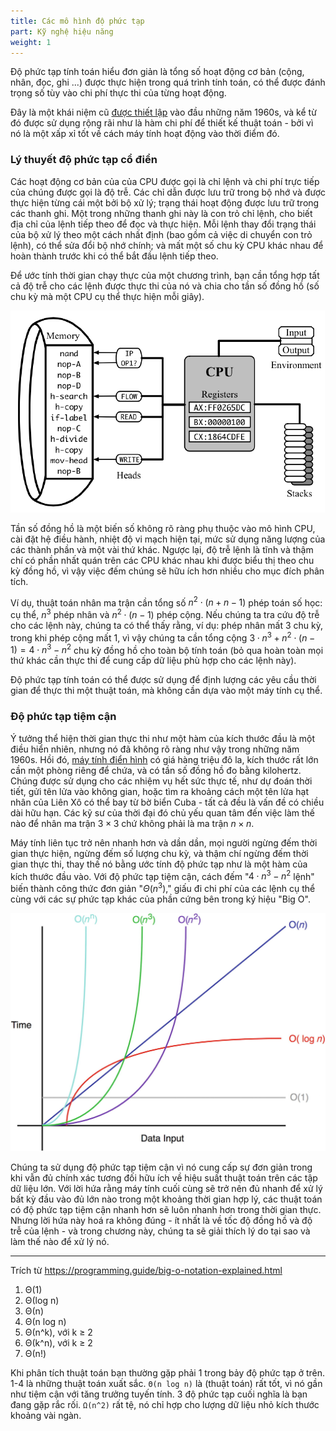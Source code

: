 ```yaml
---
title: Các mô hình độ phức tạp
part: Kỹ nghệ hiệu năng
weight: 1
---
```


Độ phức tạp tính toán hiểu đơn giản là tổng số hoạt động cơ bản (cộng, nhân, đọc, ghi ...) được thực hiện trong quá trình tính toán, có thể được đánh trọng số tùy vào chi phí thực thi của từng hoạt động.

Đây là một khái niệm cũ [được thiết lập](http://www.cs.albany.edu/~res/comp_complexity_ams_1965.pdf) vào đầu những năm 1960s, và kể từ đó được sử dụng rộng rãi như là hàm chi phí để thiết kế thuật toán - bởi vì nó là một xấp xỉ tốt về cách máy tính hoạt động vào thời điểm đó.

### Lý thuyết độ phức tạp cổ điển

Các hoạt động cơ bản của của CPU được gọi là chỉ lệnh và chi phí trực tiếp của chúng được gọi là độ trễ. Các chỉ dẫn được lưu trữ trong bộ nhớ và được thực hiện từng cái một bởi bộ xử lý; trạng thái hoạt động được lưu trữ trong các thanh ghi. Một trong những thanh ghi này là con trỏ chỉ lệnh, cho biết địa chỉ của lệnh tiếp theo để đọc và thực hiện. Mỗi lệnh thay đổi trạng thái của bộ xử lý theo một cách nhất định (bao gồm cả việc di chuyển con trỏ lệnh), có thể sửa đổi bộ nhớ chính; và mất một số chu kỳ CPU khác nhau để hoàn thành trước khi có thể bắt đầu lệnh tiếp theo.

Để ước tính thời gian chạy thực của một chương trình, bạn cần tổng hợp tất cả độ trễ cho các lệnh được thực thi của nó và chia cho tần số đồng hồ (số chu kỳ mà một CPU cụ thể thực hiện mỗi giây).

![](img/cpu.png)

Tần số đồng hồ là một biến số không rõ ràng phụ thuộc vào mô hình CPU, cài đặt hệ điều hành, nhiệt độ vi mạch hiện tại, mức sử dụng năng lượng của các thành phần và một vài thứ khác. Ngược lại, độ trễ lệnh là tĩnh và thậm chí có phần nhất quán trên các CPU khác nhau khi được biểu thị theo chu kỳ đồng hồ, vì vậy việc đếm chúng sẽ hữu ích hơn nhiều cho mục đích phân tích.

Ví dụ, thuật toán nhân ma trận cần tổng số $n^2 \cdot (n + n - 1)$ phép toán số học: cụ thể, $n^3$ phép nhân và $n^2 \cdot (n - 1)$ phép cộng. Nếu chúng ta tra cứu độ trễ cho các lệnh này, chúng ta có thể thấy rằng, ví dụ: phép nhân mất 3 chu kỳ, trong khi phép cộng mất 1, vì vậy chúng ta cần tổng cộng $3 \cdot n^3 + n^2 \cdot (n - 1) = 4 \cdot n^3 - n^2$ chu kỳ đồng hồ cho toàn bộ tính toán (bỏ qua hoàn toàn mọi thứ khác cần thực thi để cung cấp dữ liệu phù hợp cho các lệnh này).

Độ phức tạp tính toán có thể được sử dụng để định lượng các yêu cầu thời gian để thực thi một thuật toán, mà không cần dựa vào một máy tính cụ thể.

### Độ phức tạp tiệm cận

Ý tưởng thể hiện thời gian thực thi như một hàm của kích thước đầu là một điều hiển nhiên, nhưng nó đã không rõ ràng như vậy trong những năm 1960s. Hồi đó, [máy tính điển hình](https://en.wikipedia.org/wiki/CDC_1604) có giá hàng triệu đô la, kích thước rất lớn cần một phòng riêng để chứa, và có tần số đồng hồ đo bằng kilohertz. Chúng được sử dụng cho các nhiệm vụ hết sức thực tế, như dự đoán thời tiết, gửi tên lửa vào không gian, hoặc tìm ra khoảng cách một tên lửa hạt nhân của Liên Xô có thể bay từ bờ biển Cuba - tất cả đều là vấn đề có chiều dài hữu hạn. Các kỹ sư của thời đại đó chủ yếu quan tâm đến việc làm thế nào để nhân ma trận $3 \times 3$ chứ không phải là ma trận $n \times n$.

Máy tính liên tục trở nên nhanh hơn và dần dần, mọi người ngừng đếm thời gian thực hiện, ngừng đếm số lượng chu kỳ, và thậm chí ngừng đếm thời gian thực thi, thay thế nó bằng ước tính độ phức tạp như là một hàm của kích thước đầu vào. Với độ phức tạp tiệm cận, cách đếm "$4 \cdot n^3 - n^2$ lệnh" biến thành công thức đơn giản "$\Theta(n^3)$," giấu đi chi phí của các lệnh cụ thể cùng với các sự phức tạp khác của phần cứng bên trong ký hiệu "Big O".

![](img/complexity.jpg)

Chúng ta sử dụng độ phức tạp tiệm cận vì nó cung cấp sự đơn giản trong khi vẫn đủ chính xác tương đối hữu ích về hiệu suất thuật toán trên các tập dữ liệu lớn. Với lời hứa rằng máy tính cuối cùng sẽ trở nên đủ nhanh để xử lý bất kỳ đầu vào đủ lớn nào trong một khoảng thời gian hợp lý, các thuật toán có độ phức tạp tiệm cận nhanh hơn sẽ luôn nhanh hơn trong thời gian thực. Nhưng lời hứa này hoá ra không đúng - ít nhất là về tốc độ đồng hồ và độ trễ của lệnh - và trong chương này, chúng ta sẽ giải thích lý do tại sao và làm thế nào để xử lý nó.

- - -

Trích từ https://programming.guide/big-o-notation-explained.html

1. Θ(1)
2. Θ(log n)
3. Θ(n)
4. Θ(n log n)
5. Θ(n^k), với k ≥ 2
6. Θ(k^n), với k ≥ 2
7. Θ(n!)

Khi phân tích thuật toán bạn thường gặp phải 1 trong bảy độ phức tạp ở trên. 1-4 là những thuật toán xuất sắc. `Θ(n log n)` là (thuật toán) rất tốt, vì nó gần như tiệm cận với tăng trưởng tuyến tính. 3 độ phức tạp cuối nghĩa là bạn đang gặp rắc rối. `Ω(n^2)` rất tệ, nó chỉ hợp cho lượng dữ liệu nhỏ kích thước khoảng vài ngàn.